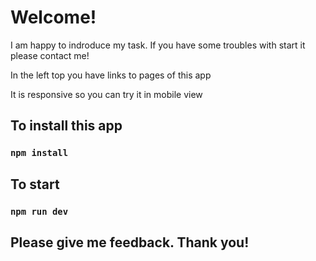 # Welcome!
I am happy to indroduce my task. If you have some troubles with start it please contact me!

In the left top you have links to pages of this app 

It is responsive so you can try it in mobile view 
## To install this app 
### `npm install`
## To start 
### `npm run dev`

## Please give me feedback. Thank you!
